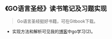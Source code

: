 ## 《GO语言圣经》读书笔记及习题实现

> Go语言圣经挺好书籍，可在Gitbook下载。

+ 实现方法和解析可见我的[博客](http://whuwzp.github.io)中go学习(2)。









































